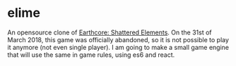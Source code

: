 # elime
An opensource clone of [Earthcore: Shattered Elements](http://www.earthcoregame.com/).
On the 31st of March 2018, this game was officially abandoned, so it is not possible to play it anymore (not even single player).
I am going to make a small game engine that will use the same in game rules, using es6 and react.
